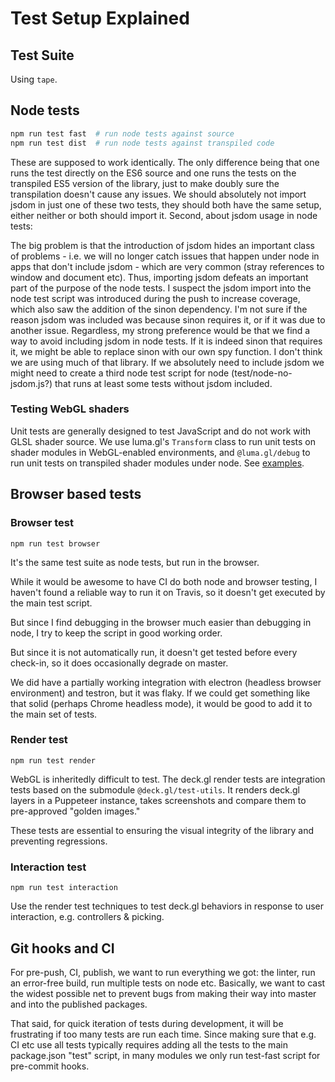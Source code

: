 # Test Setup Explained

## Test Suite

Using `tape`.


## Node tests

```bash
npm run test fast  # run node tests against source
npm run test dist  # run node tests against transpiled code
```

These are supposed to work identically. The only difference being that one runs the test directly on the ES6 source and one runs the tests on the transpiled ES5 version of the library, just to make doubly sure the transpilation doesn't cause any issues. We should absolutely not import jsdom in just one of these two tests, they should both have the same setup, either neither or both should import it. Second, about jsdom usage in node tests:

The big problem is that the introduction of jsdom hides an important class of problems - i.e. we will no longer catch issues that happen under node in apps that don't include jsdom - which are very common (stray references to window and document etc). Thus, importing jsdom defeats an important part of the purpose of the node tests.
I suspect the jsdom import into the node test script was introduced during the push to increase coverage, which also saw the addition of the sinon dependency.
I'm not sure if the reason jsdom was included was because sinon requires it, or if it was due to another issue.
Regardless, my strong preference would be that we find a way to avoid including jsdom in node tests. If it is indeed sinon that requires it, we might be able to replace sinon with our own spy function. I don't think we are using much of that library.
If we absolutely need to include jsdom we might need to create a third node test script for node (test/node-no-jsdom.js?) that runs at least some tests without jsdom included.

### Testing WebGL shaders

Unit tests are generally designed to test JavaScript and do not work with GLSL shader source. We use luma.gl's `Transform` class to run unit tests on shader modules in WebGL-enabled environments, and `@luma.gl/debug` to run unit tests on transpiled shader modules under node. See [examples](/test/modules/core/shaderlib/project).


## Browser based tests

### Browser test

```
npm run test browser
```

It's the same test suite as node tests, but run in the browser.

While it would be awesome to have CI do both node and browser testing, I haven't found a reliable way to run it on Travis, so it doesn't get executed by the main test script.

But since I find debugging in the browser much easier than debugging in node, I try to keep the script in good working order.

But since it is not automatically run, it doesn't get tested before every check-in, so it does occasionally degrade on master.

We did have a partially working integration with electron (headless browser environment) and testron, but it was flaky. If we could get something like that solid (perhaps Chrome headless mode), it would be good to add it to the main set of tests.


### Render test

```
npm run test render
```

WebGL is inheritedly difficult to test. The deck.gl render tests are integration tests based on the submodule `@deck.gl/test-utils`. It renders deck.gl layers in a Puppeteer instance, takes screenshots and compare them to pre-approved "golden images."

These tests are essential to ensuring the visual integrity of the library and preventing regressions.


### Interaction test

```
npm run test interaction
```

Use the render test techniques to test deck.gl behaviors in response to user interaction, e.g. controllers & picking.


## Git hooks and CI

For pre-push, CI, publish, we want to run everything we got: the linter, run an error-free build, run multiple tests on node etc. Basically, we want to cast the widest possible net to prevent bugs from making their way into master and into the published packages.

That said, for quick iteration of tests during development, it will be frustrating if too many tests are run each time. Since making sure that e.g. CI etc use all tests typically requires adding all the tests to the main package.json "test" script, in many modules we only run test-fast script for pre-commit hooks.
